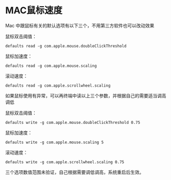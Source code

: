 # MAC鼠标速度

Mac 中跟鼠标有关的默认选项有以下三个，不用第三方软件也可以改动效果

鼠标双击阈值：

```defaults read -g com.apple.mouse.doubleClickThreshold```

鼠标加速度：

```defaults read -g com.apple.mouse.scaling```

滚动速度：

```defaults read -g com.apple.scrollwheel.scaling```

如果鼠标使用有异常，可以再终端中读以上三个参数，并根据自己的需要适当调高调低

鼠标双击阈值：

```defaults write -g com.apple.mouse.doubleClickThreshold 0.75```

鼠标加速度：

```defaults write -g com.apple.mouse.scaling 5```

滚动速度：

```defaults write -g com.apple.scrollwheel.scaling 0.75```

三个选项数值范围未验证，自己根据需要调低调高，系统重启后生效。
